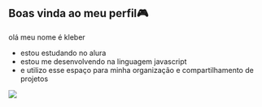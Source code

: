 ## Boas vinda ao meu perfil🎮

olá meu nome é kleber

- estou estudando no alura
- estou me desenvolvendo na linguagem javascript
- e utilizo esse espaço para minha organização e compartilhamento de projetos

 ![](https://media1.tenor.com/m/xM4_4fEuPIsAAAAC/jojo.gif)

